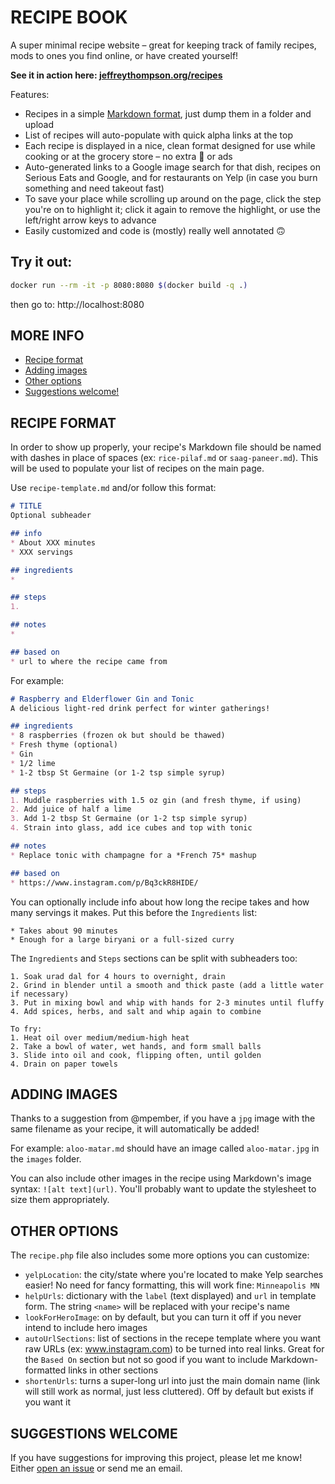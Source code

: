# RECIPE BOOK

A super minimal recipe website – great for keeping track of family recipes, mods to ones you find online, or have created yourself!

**See it in action here: [jeffreythompson.org/recipes](http://jeffreythompson.org/recipes)**

Features:
* Recipes in a simple [Markdown format](https://daringfireball.net/projects/markdown), just dump them in a folder and upload  
* List of recipes will auto-populate with quick alpha links at the top  
* Each recipe is displayed in a nice, clean format designed for use while cooking or at the grocery store – no extra 💩 or ads  
* Auto-generated links to a Google image search for that dish, recipes on Serious Eats and Google, and for restaurants on Yelp (in case you burn something and need takeout fast)  
* To save your place while scrolling up around on the page, click the step you're on to highlight it; click it again to remove the highlight, or use the left/right arrow keys to advance  
* Easily customized and code is (mostly) really well annotated 🙃  

## Try it out:
```bash
docker run --rm -it -p 8080:8080 $(docker build -q .)
```
then go to: http://localhost:8080

## MORE INFO  
* [Recipe format](#recipe-format)
* [Adding images](#adding-images)
* [Other options](#other-options)
* [Suggestions welcome!](#suggestions-welcome)


## RECIPE FORMAT  
In order to show up properly, your recipe's Markdown file should be named with dashes in place of spaces (ex: `rice-pilaf.md` or `saag-paneer.md`). This will be used to populate your list of recipes on the main page.

Use `recipe-template.md` and/or follow this format:

```markdown
# TITLE
Optional subheader

## info  
* About XXX minutes  
* XXX servings  

## ingredients
* 

## steps  
1. 

## notes  
* 

## based on  
* url to where the recipe came from
```

For example:

```markdown
# Raspberry and Elderflower Gin and Tonic
A delicious light-red drink perfect for winter gatherings!

## ingredients
* 8 raspberries (frozen ok but should be thawed)  
* Fresh thyme (optional)  
* Gin  
* 1/2 lime  
* 1-2 tbsp St Germaine (or 1-2 tsp simple syrup)  

## steps
1. Muddle raspberries with 1.5 oz gin (and fresh thyme, if using)  
2. Add juice of half a lime  
3. Add 1-2 tbsp St Germaine (or 1-2 tsp simple syrup)  
4. Strain into glass, add ice cubes and top with tonic 

## notes
* Replace tonic with champagne for a *French 75* mashup   

## based on
* https://www.instagram.com/p/Bq3ckR8HIDE/
```

You can optionally include info about how long the recipe takes and how many servings it makes. Put this before the `Ingredients` list:  

```## info  
* Takes about 90 minutes  
* Enough for a large biryani or a full-sized curry
```

The `Ingredients` and `Steps` sections can be split with subheaders too:

```## steps
1. Soak urad dal for 4 hours to overnight, drain  
2. Grind in blender until a smooth and thick paste (add a little water if necessary)  
3. Put in mixing bowl and whip with hands for 2-3 minutes until fluffy  
4. Add spices, herbs, and salt and whip again to combine  

To fry:
1. Heat oil over medium/medium-high heat  
2. Take a bowl of water, wet hands, and form small balls  
3. Slide into oil and cook, flipping often, until golden  
4. Drain on paper towels  
```

## ADDING IMAGES  
Thanks to a suggestion from @mpember, if you have a `jpg` image with the same filename as your recipe, it will automatically be added! 

For example: `aloo-matar.md` should have an image called `aloo-matar.jpg` in the `images` folder.

You can also include other images in the recipe using Markdown's image syntax: `![alt text](url)`. You'll probably want to update the stylesheet to size them appropriately.


## OTHER OPTIONS  
The `recipe.php` file also includes some more options you can customize:

* `yelpLocation`: the city/state where you're located to make Yelp searches easier! No need for fancy formatting, this will work fine: `Minneapolis MN`  
* `helpUrls`: dictionary with the `label` (text displayed) and `url` in template form. The string `<name>` will be replaced with your recipe's name  
* `lookForHeroImage`: on by default, but you can turn it off if you never intend to include hero images  
* `autoUrlSections`: list of sections in the recepe template where you want raw URLs (ex: www.instagram.com) to be turned into real links. Great for the `Based On` section but not so good if you want to include Markdown-formatted links in other sections  
* `shortenUrls`: turns a super-long url into just the main domain name (link will still work as normal, just less cluttered). Off by default but exists if you want it


## SUGGESTIONS WELCOME  
If you have suggestions for improving this project, please let me know! Either [open an issue](https://github.com/jeffThompson/Recipes/issues/new) or send me an email.

